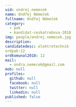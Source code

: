 ```yaml
---
uid: ondrej.nemecek
name: Ondřej Němeček
fullname: Ondřej Němeček
category:
  - pak
  - kandidat-ceskatrebova-2018
img: people/ondrej.nemecek.jpg
description: 
candidatedesc: elektrotechnik
ordpak:12
ordkomunal2018: 12
mail:
  - ondra.nemecek@gmail.com
mob: null
profiles:
  github: null
  facebook: null
  twitter: null
  linkedin: null
published: false
---
```


